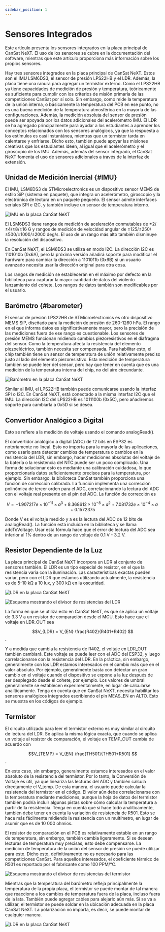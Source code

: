 ```yaml
---
sidebar_position: 1
---
```


# Sensores Integrados

Este artículo presenta los sensores integrados en la placa principal de CanSat NeXT. El uso de los sensores se cubre en la documentación del software, mientras que este artículo proporciona más información sobre los propios sensores.

Hay tres sensores integrados en la placa principal de CanSat NeXT. Estos son el IMU LSM6DS3, el sensor de presión LPS22HB y el LDR. Además, la placa tiene una ranura para agregar un termistor externo. Como el LPS22HB ya tiene capacidades de medición de presión y temperatura, teóricamente es suficiente para cumplir con los criterios de misión primaria de las competiciones CanSat por sí solo. Sin embargo, como mide la temperatura de la unión interna, o básicamente la temperatura del PCB en ese punto, no es una buena medición de la temperatura atmosférica en la mayoría de las configuraciones. Además, la medición absoluta del sensor de presión puede ser apoyada por los datos adicionales del acelerómetro IMU. El LDR se ha agregado principalmente para ayudar a los estudiantes a aprender los conceptos relacionados con los sensores analógicos, ya que la respuesta a los estímulos es casi instantánea, mientras que un termistor tarda en calentarse y enfriarse. Dicho esto, también puede apoyar las misiones creativas que los estudiantes ideen, al igual que el acelerómetro y el giroscopio de los IMU. Además, además del sensor integrado, el CanSat NeXT fomenta el uso de sensores adicionales a través de la interfaz de extensión.

## Unidad de Medición Inercial {#IMU}

El IMU, LSM6DS3 de STMicroelectronics es un dispositivo sensor MEMS de estilo SiP (sistema en paquete), que integra un acelerómetro, giroscopio y la electrónica de lectura en un paquete pequeño. El sensor admite interfaces seriales SPI e I2C, y también incluye un sensor de temperatura interno.

![IMU en la placa CanSat NeXT](./img/imu.png)

El LSM6DS3 tiene rangos de medición de aceleración conmutables de ±2/±4/±8/±16 G y rangos de medición de velocidad angular de ±125/±250/±500/±1000/±2000 deg/s. El uso de un rango más alto también disminuye la resolución del dispositivo.

En CanSat NeXT, el LSM6DS3 se utiliza en modo I2C. La dirección I2C es 1101010b (0x6A), pero la próxima versión añadirá soporte para modificar el hardware para cambiar la dirección a 1101011b (0x6B) si un usuario avanzado necesita usar la dirección original para otra cosa.

Los rangos de medición se establecerán en el máximo por defecto en la biblioteca para capturar la mayor cantidad de datos del violento lanzamiento del cohete. Los rangos de datos también son modificables por el usuario.

## Barómetro {#barometer}

El sensor de presión LPS22HB de STMicroelectronics es otro dispositivo MEMS SiP, diseñado para la medición de presión de 260-1260 hPa. El rango en el que informa datos es significativamente mayor, pero la precisión de las mediciones fuera de ese rango es cuestionable. Los sensores de presión MEMS funcionan midiendo cambios piezoresistivos en el diafragma del sensor. Como la temperatura afecta la resistencia del elemento piezoeléctrico, también necesita ser compensada. Para habilitar esto, el chip también tiene un sensor de temperatura de unión relativamente preciso justo al lado del elemento piezoresistivo. Esta medición de temperatura también se puede leer del sensor, pero hay que tener en cuenta que es una medición de la temperatura interna del chip, no del aire circundante.

![Barómetro en la placa CanSat NeXT](./img/barometer.png)

Similar al IMU, el LPS22HB también puede comunicarse usando la interfaz SPI o I2C. En CanSat NeXT, está conectado a la misma interfaz I2C que el IMU. La dirección I2C del LPS22HB es 1011100b (0x5C), pero añadiremos soporte para cambiarla a 0x5D si se desea.

## Convertidor Analógico a Digital

Esto se refiere a la medición de voltaje usando el comando analogRead().

El convertidor analógico a digital (ADC) de 12 bits en ESP32 es notoriamente no lineal. Esto no importa para la mayoría de las aplicaciones, como usarlo para detectar cambios de temperatura o cambios en la resistencia del LDR, sin embargo, hacer mediciones absolutas del voltaje de la batería o la resistencia del NTC puede ser un poco complicado. Una forma de solucionar esto es mediante una calibración cuidadosa, lo que proporcionaría datos suficientemente precisos para la temperatura, por ejemplo. Sin embargo, la biblioteca CanSat también proporciona una función de corrección calibrada. La función implementa una corrección polinómica de tercer orden para el ADC, correlacionando la lectura del ADC con el voltaje real presente en el pin del ADC. La función de corrección es

$$V = -1.907217e \times 10^{-11} \times a^3 + 8.368612 \times 10^{-8} \times a^2 + 7.081732e \times 10^{-4} \times a + 0.1572375$$

Donde V es el voltaje medido y a es la lectura del ADC de 12 bits de analogRead(). La función está incluida en la biblioteca y se llama adcToVoltage. Usar esta fórmula hace que el error de lectura del ADC sea inferior al 1% dentro de un rango de voltaje de 0.1 V - 3.2 V.

## Resistor Dependiente de la Luz

La placa principal de CanSat NeXT incorpora un LDR al conjunto de sensores también. El LDR es un tipo especial de resistor, en el que la resistencia varía con la iluminación. Las características exactas pueden variar, pero con el LDR que estamos utilizando actualmente, la resistencia es de 5-10 kΩ a 10 lux, y 300 kΩ en la oscuridad.

![LDR en la placa CanSat NeXT](./img/LDR.png)

![Esquema mostrando el divisor de resistencias del LDR](./img/division.png)

La forma en que se utiliza esto en CanSat NeXT, es que se aplica un voltaje de 3.3 V a un resistor de comparación desde el MCU. Esto hace que el voltaje en LDR_OUT sea

$$V_{LDR} = V_{EN} \frac{R402}{R401+R402} $$.

Y a medida que cambia la resistencia de R402, el voltaje en LDR_OUT también cambiará. Este voltaje se puede leer con el ADC del ESP32, y luego correlacionarse con la resistencia del LDR. En la práctica, sin embargo, generalmente con los LDR estamos interesados en el cambio más que en el valor absoluto. Por ejemplo, generalmente basta con detectar un gran cambio en el voltaje cuando el dispositivo se expone a la luz después de ser desplegado desde el cohete, por ejemplo. Los valores de umbral generalmente se establecen experimentalmente, en lugar de calcularse analíticamente. Tenga en cuenta que en CanSat NeXT, necesita habilitar los sensores analógicos integrados escribiendo el pin MEAS_EN en ALTO. Esto se muestra en los códigos de ejemplo.

## Termistor

El circuito utilizado para leer el termistor externo es muy similar al circuito de lectura del LDR. Se aplica la misma lógica exacta, que cuando se aplica un voltaje al resistor de comparación, el voltaje en TEMP_OUT cambia de acuerdo con

$$V_{TEMP} = V_{EN} \frac{TH501}{TH501+R501} $$.

En este caso, sin embargo, generalmente estamos interesados en el valor absoluto de la resistencia del termistor. Por lo tanto, la Conversión de Voltaje es útil, ya que lineariza las lecturas del ADC y también calcula directamente el V_temp. De esta manera, el usuario puede calcular la resistencia del termistor en el código. El valor aún debe correlacionarse con la temperatura mediante mediciones, aunque la hoja de datos del termistor también podría incluir algunas pistas sobre cómo calcular la temperatura a partir de la resistencia. Tenga en cuenta que si hace todo analíticamente, también debe tener en cuenta la variación de resistencia de R501. Esto se hace más fácilmente midiendo la resistencia con un multímetro, en lugar de asumir que es de 10 000 ohmios.

El resistor de comparación en el PCB es relativamente estable en un rango de temperatura, sin embargo, también cambia ligeramente. Si se desean lecturas de temperatura muy precisas, esto debe compensarse. La medición de temperatura de la unión del sensor de presión se puede utilizar para esto. Dicho esto, definitivamente no es necesario para las competiciones CanSat. Para aquellos interesados, el coeficiente térmico de R501 es reportado por el fabricante como 100 PPM/°C.

![Esquema mostrando el divisor de resistencias del termistor](./img/thermistor.png)

Mientras que la temperatura del barómetro refleja principalmente la temperatura de la propia placa, el termistor se puede montar de tal manera que reaccione a los cambios de temperatura fuera de la placa, incluso fuera de la lata. También puede agregar cables para alejarlo aún más. Si se va a utilizar, el termistor se puede soldar en la ubicación adecuada en la placa CanSat NeXT. La polarización no importa, es decir, se puede montar de cualquier manera.

![LDR en la placa CanSat NeXT](./img/thermistor_holes.png)